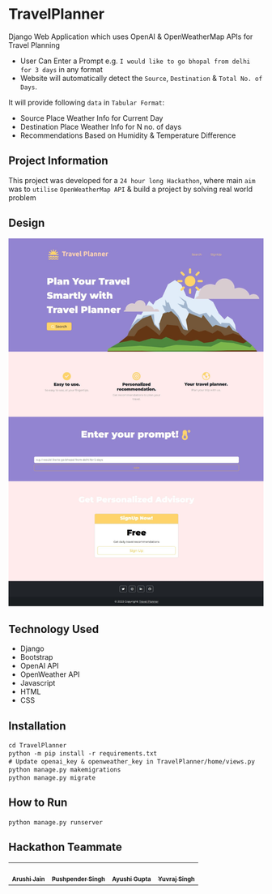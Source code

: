 # TravelPlanner
Django Web Application which uses OpenAI &amp; OpenWeatherMap APIs for Travel Planning 

- User Can Enter a Prompt e.g. `I would like to go bhopal from delhi for 3 days` in any format
- Website will automatically detect the `Source`, `Destination` & `Total No. of Days`.

It will provide following `data` in `Tabular Format`:

- Source Place Weather Info for Current Day
- Destination Place Weather Info for N no. of days
- Recommendations Based on Humidity & Temperature Difference

## Project Information
This project was developed for a `24 hour long Hackathon`, where main `aim` was to `utilise` `OpenWeatherMap API` & build a project by solving real world problem

## Design
![Design](Design.jpg)

## Technology Used
- Django
- Bootstrap
- OpenAI API
- OpenWeather API
- Javascript
- HTML
- CSS

## Installation
```
cd TravelPlanner
python -m pip install -r requirements.txt
# Update openai_key & openweather_key in TravelPlanner/home/views.py
python manage.py makemigrations
python manage.py migrate
```

## How to Run
```
python manage.py runserver 
```

## Hackathon Teammate
<table>
<tr>

<td align="center">
    <a href="https://github.com/arushi167">
        <kbd><img src="https://avatars3.githubusercontent.com/arushi167?size=400" width="100px;" alt=""/></kbd><br />
        <sub><b>Arushi Jain</b></sub>
    </a><br />
</td>

<td align="center">
    <a href="https://github.com/PushpenderIndia">
        <kbd><img src="https://avatars3.githubusercontent.com/PushpenderIndia?size=400" width="100px;" alt=""/></kbd><br />
        <sub><b>Pushpender Singh</b></sub>
    </a><br />
</td>

<td align="center">
    <a href="https://github.com/Ayushi0405">
        <kbd><img src="https://avatars3.githubusercontent.com/Ayushi0405?size=400" width="100px;" alt=""/></kbd><br />
        <sub><b>Ayushi Gupta</b></sub>
    </a><br />
</td>

<td align="center">
    <a href="https://github.com/Yuvraj0208">
        <kbd><img src="https://avatars3.githubusercontent.com/Yuvraj0208?size=400" width="100px;" alt=""/></kbd><br />
        <sub><b>Yuvraj Singh</b></sub>
    </a><br />
</td>

</tr>
</tr>
</table>




